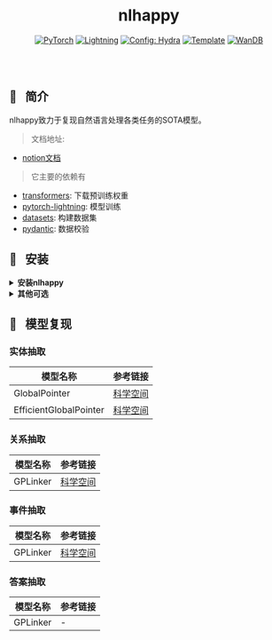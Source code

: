 
<div align='center'>

# nlhappy
<a href="https://pytorch.org/get-started/locally/"><img alt="PyTorch" src="https://img.shields.io/badge/PyTorch-ee4c2c?logo=pytorch&logoColor=white"></a>
<a href="https://pytorchlightning.ai/"><img alt="Lightning" src="https://img.shields.io/badge/-Lightning-792ee5?logo=pytorchlightning&logoColor=white"></a>
<a href="https://hydra.cc/"><img alt="Config: Hydra" src="https://img.shields.io/badge/Config-Hydra-89b8cd"></a>
<a href="https://github.com/ashleve/lightning-hydra-template"><img alt="Template" src="https://img.shields.io/badge/-Lightning--Hydra--Template-017F2F?style=flat&logo=github&labelColor=gray"></a>
<a href="https://wandb.ai/"><img alt="WanDB" src="https://img.shields.io/badge/Log-WanDB-brightgreen"></a>
</div>
<br><br>

## 📌&nbsp;&nbsp; 简介

nlhappy致力于复现自然语言处理各类任务的SOTA模型。
> 文档地址:
- [notion文档](https://wangmengdi.notion.site/NLHAPPY-264f05d1084848efa42068c83539904a)
> 它主要的依赖有
- [transformers](https://huggingface.co/docs/transformers/index): 下载预训练权重
- [pytorch-lightning](https://pytorch-lightning.readthedocs.io/en/latest/): 模型训练
- [datasets](https://huggingface.co/docs/datasets/index): 构建数据集
- [pydantic](https://wandb.ai/): 数据校验


## 📌&nbsp;&nbsp; 安装
<details>
<summary><b>安装nlhappy</b></summary>

> 推荐先去[pytorch官网](https://pytorch.org/get-started/locally/)安装pytorch和对应cuda
```bash
# pip 安装
pip install --upgrade pip
pip install --upgrade nlhappy
```
</details>

<details>
<summary><b>其他可选</b></summary>

> 推荐安装wandb用于可视化训练日志
- 安装: 
```bash
pip install wandb 
```
- 注册: https://wandb.ai/
- 获取认证: https://wandb.ai/authorize
- 登陆:
```bash
wandb login
```
- 使用
```
# 命令行训练
nlhappy datamodule=xxx model=xxx trainer=xxx logger=wandb
```
模型训练开始后去[官网](https://wandb.ai/)查看训练实况
</details>


## 📌&nbsp;&nbsp; 模型复现

### 实体抽取
|模型名称|参考链接|
|----|----|
|GlobalPointer|[科学空间](https://kexue.fm/archives/8373)|
|EfficientGlobalPointer|[科学空间](https://kexue.fm/archives/8877)|

### 关系抽取
|模型名称|参考链接|
|----|----|
|GPLinker|[科学空间](https://kexue.fm/archives/8888)|

### 事件抽取
|模型名称|参考链接|
|----|----|
|GPLinker|[科学空间](https://kexue.fm/archives/8926)|

### 答案抽取
|模型名称|参考链接|
|----|----|
|GPLinker|-|
